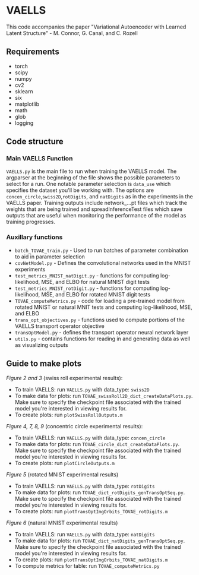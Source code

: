 # VAELLS
This code accompanies the paper "Variational Autoencoder with Learned Latent Structure" - M. Connor, G. Canal, and C. Rozell

## Requirements
- torch
- scipy
- numpy
- cv2
- sklearn
- six
- matplotlib
- math
- glob
- logging

## Code structure

### Main VAELLS Function
`VAELLS.py` is the main file to run when training the VAELLS model. The argparser at the beginning of the file shows the possible parameters to select for a run. One notable parameter selection is `data_use` which specifies the dataset you'll be working with. The options are `concen_circle`,`swiss2D`,`rotDigits`, and `natDigits` as in the experiments in the VAELLS paper. Training outputs include network_...pt files which track the weights that are being trained and spreadInferenceTest files which save outputs that are useful when monitoring the performance of the model as training progresses.


### Auxillary functions
- `batch_TOVAE_train.py` - Used to run batches of parameter combination to aid in parameter selection
- `covNetModel.py` - Defines the convolutional networks used in the MNIST experiments
- `test_metrics_MNIST_natDigit.py` - functions for computing log-likelihood, MSE, and ELBO for natural MNIST digit tests
- `test_metrics_MNIST_rotDigit.py` - functions for computing log-likelihood, MSE, and ELBO for rotated MNIST digit tests
- `TOVAE_computeMetrics.py` - code for loading a pre-trained model from rotated MNIST or natural MNIT tests and computing log-likelihood, MSE, and ELBO
- `trans_opt_objectives.py` - functions used to compute portions of the VAELLS transport operator objective
- `transOptModel.py` - defines the transport operator neural network layer
- `utils.py` - contains functions for reading in and generating data as well as visualizing outputs

## Guide to make plots
*Figure 2 and 3* (swiss roll experimental results):
 - To train VAELLS: run `VAELLS.py` with data_type: `swiss2D`
 - To make data for plots: run `TOVAE_swissRoll2D_dict_createDataPlots.py`. Make sure to specify the checkpoint file associated with the trained model you're interested in viewing results for. 
 - To create plots: run `plotSwissRollOutputs.m`
 
*Figure 4, 7, 8, 9* (concentric circle experimental results):
 - To train VAELLS: run `VAELLS.py` with data_type: `concen_circle`
 - To make data for plots: run `TOVAE_circle_dict_createDataPlots.py`. Make sure to specify the checkpoint file associated with the trained model you're interested in viewing results for. 
 - To create plots: run `plotCircleOutputs.m` 

*Figure 5* (rotated MNIST experimental results)
 - To train VAELLS: run `VAELLS.py` with data_type: `rotDigits`
 - To make data for plots: run `TOVAE_dict_rotDigits_genTransOptSeq.py`. Make sure to specify the checkpoint file associated with the trained model you're interested in viewing results for.  
 - To create plots: run `plotTransOptImgOrbits_TOVAE_rotDigits.m` 

*Figure 6* (natural MNIST experimental results)
 - To train VAELLS: run `VAELLS.py` with data_type: `natDigits`
 - To make data for plots: run `TOVAE_dict_natDigits_genTransOptSeq.py`. Make sure to specify the checkpoint file associated with the trained model you're interested in viewing results for. 
 - To create plots: run `plotTransOptImgOrbits_TOVAE_natDigits.m` 
 - To compute metrics for table: run `TOVAE_computeMetrics.py`
   

